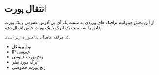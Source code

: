 # انتقال پورت

از این بخش میتوانیم ترافیک های ورودی به سمت یک آی پی آدرس عمومی و یک پورت خاص را به سمت یک ابرک با یک پورت خاص انتقال دهم.

<DarkModeImage
  dark-src="/images/guides/fa/dark/networks/add-portforward.webp"
  light-src="/images/guides/fa/light/networks/add-portforward.webp"
  alt="Create Port Forward"
/>

<!-- todo: we ca explain more about this fields -->

که مولفه های آن به صورت زیر است:

- نوع پروتکل
- IP عمومی
- رنج پورت عمومی
- ابرک مورد نظر
- رنج پورت خصوصی

<DarkModeImage
  dark-src="/images/guides/fa/dark/networks/portforward-entry.webp"
  light-src="/images/guides/fa/light/networks/portforward-entry.webp"
  alt="PortForward entry"
/>
